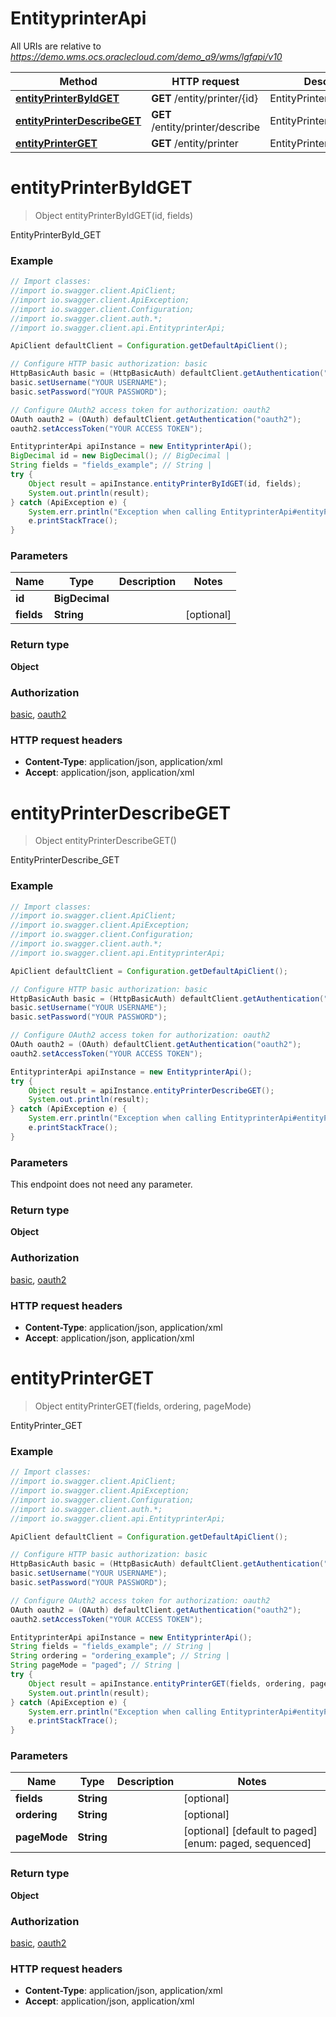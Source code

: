 # EntityprinterApi

All URIs are relative to *https://demo.wms.ocs.oraclecloud.com/demo_a9/wms/lgfapi/v10*

Method | HTTP request | Description
------------- | ------------- | -------------
[**entityPrinterByIdGET**](EntityprinterApi.md#entityPrinterByIdGET) | **GET** /entity/printer/{id} | EntityPrinterById_GET
[**entityPrinterDescribeGET**](EntityprinterApi.md#entityPrinterDescribeGET) | **GET** /entity/printer/describe | EntityPrinterDescribe_GET
[**entityPrinterGET**](EntityprinterApi.md#entityPrinterGET) | **GET** /entity/printer | EntityPrinter_GET


<a name="entityPrinterByIdGET"></a>
# **entityPrinterByIdGET**
> Object entityPrinterByIdGET(id, fields)

EntityPrinterById_GET



### Example
```java
// Import classes:
//import io.swagger.client.ApiClient;
//import io.swagger.client.ApiException;
//import io.swagger.client.Configuration;
//import io.swagger.client.auth.*;
//import io.swagger.client.api.EntityprinterApi;

ApiClient defaultClient = Configuration.getDefaultApiClient();

// Configure HTTP basic authorization: basic
HttpBasicAuth basic = (HttpBasicAuth) defaultClient.getAuthentication("basic");
basic.setUsername("YOUR USERNAME");
basic.setPassword("YOUR PASSWORD");

// Configure OAuth2 access token for authorization: oauth2
OAuth oauth2 = (OAuth) defaultClient.getAuthentication("oauth2");
oauth2.setAccessToken("YOUR ACCESS TOKEN");

EntityprinterApi apiInstance = new EntityprinterApi();
BigDecimal id = new BigDecimal(); // BigDecimal | 
String fields = "fields_example"; // String | 
try {
    Object result = apiInstance.entityPrinterByIdGET(id, fields);
    System.out.println(result);
} catch (ApiException e) {
    System.err.println("Exception when calling EntityprinterApi#entityPrinterByIdGET");
    e.printStackTrace();
}
```

### Parameters

Name | Type | Description  | Notes
------------- | ------------- | ------------- | -------------
 **id** | **BigDecimal**|  |
 **fields** | **String**|  | [optional]

### Return type

**Object**

### Authorization

[basic](../README.md#basic), [oauth2](../README.md#oauth2)

### HTTP request headers

 - **Content-Type**: application/json, application/xml
 - **Accept**: application/json, application/xml

<a name="entityPrinterDescribeGET"></a>
# **entityPrinterDescribeGET**
> Object entityPrinterDescribeGET()

EntityPrinterDescribe_GET



### Example
```java
// Import classes:
//import io.swagger.client.ApiClient;
//import io.swagger.client.ApiException;
//import io.swagger.client.Configuration;
//import io.swagger.client.auth.*;
//import io.swagger.client.api.EntityprinterApi;

ApiClient defaultClient = Configuration.getDefaultApiClient();

// Configure HTTP basic authorization: basic
HttpBasicAuth basic = (HttpBasicAuth) defaultClient.getAuthentication("basic");
basic.setUsername("YOUR USERNAME");
basic.setPassword("YOUR PASSWORD");

// Configure OAuth2 access token for authorization: oauth2
OAuth oauth2 = (OAuth) defaultClient.getAuthentication("oauth2");
oauth2.setAccessToken("YOUR ACCESS TOKEN");

EntityprinterApi apiInstance = new EntityprinterApi();
try {
    Object result = apiInstance.entityPrinterDescribeGET();
    System.out.println(result);
} catch (ApiException e) {
    System.err.println("Exception when calling EntityprinterApi#entityPrinterDescribeGET");
    e.printStackTrace();
}
```

### Parameters
This endpoint does not need any parameter.

### Return type

**Object**

### Authorization

[basic](../README.md#basic), [oauth2](../README.md#oauth2)

### HTTP request headers

 - **Content-Type**: application/json, application/xml
 - **Accept**: application/json, application/xml

<a name="entityPrinterGET"></a>
# **entityPrinterGET**
> Object entityPrinterGET(fields, ordering, pageMode)

EntityPrinter_GET



### Example
```java
// Import classes:
//import io.swagger.client.ApiClient;
//import io.swagger.client.ApiException;
//import io.swagger.client.Configuration;
//import io.swagger.client.auth.*;
//import io.swagger.client.api.EntityprinterApi;

ApiClient defaultClient = Configuration.getDefaultApiClient();

// Configure HTTP basic authorization: basic
HttpBasicAuth basic = (HttpBasicAuth) defaultClient.getAuthentication("basic");
basic.setUsername("YOUR USERNAME");
basic.setPassword("YOUR PASSWORD");

// Configure OAuth2 access token for authorization: oauth2
OAuth oauth2 = (OAuth) defaultClient.getAuthentication("oauth2");
oauth2.setAccessToken("YOUR ACCESS TOKEN");

EntityprinterApi apiInstance = new EntityprinterApi();
String fields = "fields_example"; // String | 
String ordering = "ordering_example"; // String | 
String pageMode = "paged"; // String | 
try {
    Object result = apiInstance.entityPrinterGET(fields, ordering, pageMode);
    System.out.println(result);
} catch (ApiException e) {
    System.err.println("Exception when calling EntityprinterApi#entityPrinterGET");
    e.printStackTrace();
}
```

### Parameters

Name | Type | Description  | Notes
------------- | ------------- | ------------- | -------------
 **fields** | **String**|  | [optional]
 **ordering** | **String**|  | [optional]
 **pageMode** | **String**|  | [optional] [default to paged] [enum: paged, sequenced]

### Return type

**Object**

### Authorization

[basic](../README.md#basic), [oauth2](../README.md#oauth2)

### HTTP request headers

 - **Content-Type**: application/json, application/xml
 - **Accept**: application/json, application/xml

